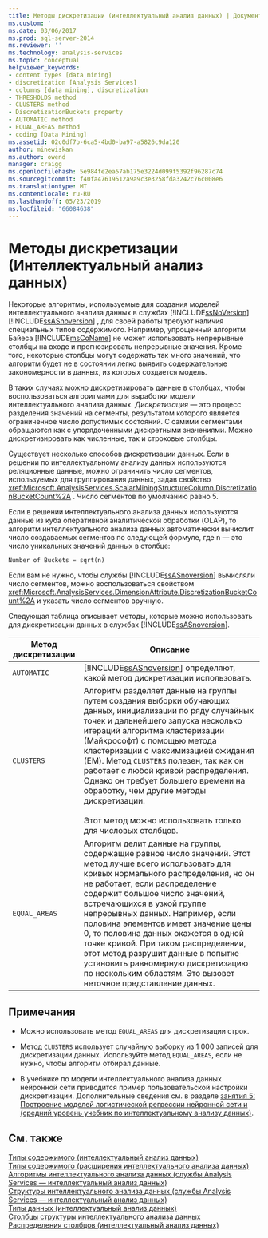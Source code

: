 ```yaml
---
title: Методы дискретизации (интеллектуальный анализ данных) | Документация Майкрософт
ms.custom: ''
ms.date: 03/06/2017
ms.prod: sql-server-2014
ms.reviewer: ''
ms.technology: analysis-services
ms.topic: conceptual
helpviewer_keywords:
- content types [data mining]
- discretization [Analysis Services]
- columns [data mining], discretization
- THRESHOLDS method
- CLUSTERS method
- DiscretizationBuckets property
- AUTOMATIC method
- EQUAL_AREAS method
- coding [Data Mining]
ms.assetid: 02c0df7b-6ca5-4bd0-ba97-a5826c9da120
author: minewiskan
ms.author: owend
manager: craigg
ms.openlocfilehash: 5e984fe2ea57ab175e3224d099f5392f96287c74
ms.sourcegitcommit: f40fa47619512a9a9c3e3258fda3242c76c008e6
ms.translationtype: MT
ms.contentlocale: ru-RU
ms.lasthandoff: 05/23/2019
ms.locfileid: "66084638"
---
```

# <a name="discretization-methods-data-mining"></a>Методы дискретизации (Интеллектуальный анализ данных)
  Некоторые алгоритмы, используемые для создания моделей интеллектуального анализа данных в службах [!INCLUDE[ssNoVersion](../../includes/ssnoversion-md.md)] [!INCLUDE[ssASnoversion](../../includes/ssasnoversion-md.md)] , для своей работы требуют наличия специальных типов содержимого. Например, упрощенный алгоритм Байеса [!INCLUDE[msCoName](../../includes/msconame-md.md)] не может использовать непрерывные столбцы на входе и прогнозировать непрерывные значения. Кроме того, некоторые столбцы могут содержать так много значений, что алгоритм будет не в состоянии легко выявить содержательные закономерности в данных, из которых создается модель.  
  
 В таких случаях можно дискретизировать данные в столбцах, чтобы воспользоваться алгоритмами для выработки модели интеллектуального анализа данных. *Дискретизация* — это процесс разделения значений на сегменты, результатом которого является ограниченное число допустимых состояний. С самими сегментами обращаются как с упорядоченными дискретными значениями. Можно дискретизировать как численные, так и строковые столбцы.  
  
 Существует несколько способов дискретизации данных. Если в решении по интеллектуальному анализу данных используются реляционные данные, можно ограничить число сегментов, используемых для группирования данных, задав свойство <xref:Microsoft.AnalysisServices.ScalarMiningStructureColumn.DiscretizationBucketCount%2A> . Число сегментов по умолчанию равно 5.  
  
 Если в решении интеллектуального анализа данных используются данные из куба оперативной аналитической обработки (OLAP), то алгоритм интеллектуального анализа данных автоматически вычислит число создаваемых сегментов по следующей формуле, где n — это число уникальных значений данных в столбце:  
  
 `Number of Buckets = sqrt(n)`  
  
 Если вам не нужно, чтобы службы [!INCLUDE[ssASnoversion](../../includes/ssasnoversion-md.md)] вычисляли число сегментов, можно воспользоваться свойством <xref:Microsoft.AnalysisServices.DimensionAttribute.DiscretizationBucketCount%2A> и указать число сегментов вручную.  
  
 Следующая таблица описывает методы, которые можно использовать для дискретизации данных в службах [!INCLUDE[ssASnoversion](../../includes/ssasnoversion-md.md)].  
  
|Метод дискретизации|Описание|  
|---------------------------|-----------------|  
|`AUTOMATIC`|[!INCLUDE[ssASnoversion](../../includes/ssasnoversion-md.md)] определяют, какой метод дискретизации использовать.|  
|`CLUSTERS`|Алгоритм разделяет данные на группы путем создания выборки обучающих данных, инициализации по ряду случайных точек и дальнейшего запуска несколько итераций алгоритма кластеризации (Майкрософт) с помощью метода кластеризации с максимизацией ожидания (EM). Метод `CLUSTERS` полезен, так как он работает с любой кривой распределения. Однако он требует большего времени на обработку, чем другие методы дискретизации.<br /><br /> Этот метод можно использовать только для числовых столбцов.|  
|`EQUAL_AREAS`|Алгоритм делит данные на группы, содержащие равное число значений. Этот метод лучше всего использовать для кривых нормального распределения, но он не работает, если распределение содержит большое число значений, встречающихся в узкой группе непрерывных данных. Например, если половина элементов имеет значение цены 0, то половина данных окажется в одной точке кривой. При таком распределении, этот метод разрушит данные в попытке установить равномерную дискретизацию по нескольким областям. Это вызовет неточное представление данных.|  
  
## <a name="remarks"></a>Примечания  
  
-   Можно использовать метод `EQUAL_AREAS` для дискретизации строк.  
  
-   Метод `CLUSTERS` использует случайную выборку из 1 000 записей для дискретизации данных. Используйте метод `EQUAL_AREAS`, если не нужно, чтобы алгоритм отбирал данные.  
  
-   В учебнике по модели интеллектуального анализа данных нейронной сети приводится пример пользовательской настройки дискретизации. Дополнительные сведения см. в разделе [занятия 5: Построение моделей логистической регрессии нейронной сети и &#40;средний уровень учебник по интеллектуальному анализу данных&#41;](../../tutorials/lesson-5-build-models-intermediate-data-mining-tutorial.md).  
  
## <a name="see-also"></a>См. также  
 [Типы содержимого (интеллектуальный анализ данных)](content-types-data-mining.md)   
 [Типы содержимого (расширения интеллектуального анализа данных)](/sql/dmx/content-types-dmx)   
 [Алгоритмы интеллектуального анализа данных (службы Analysis Services — интеллектуальный анализ данных)](data-mining-algorithms-analysis-services-data-mining.md)   
 [Структуры интеллектуального анализа данных (службы Analysis Services — интеллектуальный анализ данных)](mining-structures-analysis-services-data-mining.md)   
 [Типы данных (интеллектуальный анализ данных)](data-types-data-mining.md)   
 [Столбцы структуры интеллектуального анализа данных](mining-structure-columns.md)   
 [Распределения столбцов (интеллектуальный анализ данных)](column-distributions-data-mining.md)  
  
  
